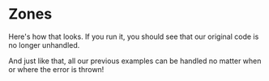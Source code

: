 # Zones

Here's how that looks. If you run it, you should see that our original code is no longer unhandled.

And just like that, all our previous examples can be handled no matter when or where the error is thrown!
